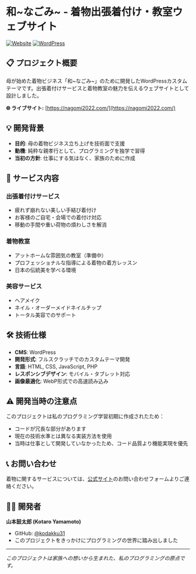 # 和~なごみ~ - 着物出張着付け・教室ウェブサイト

[![Website](https://img.shields.io/website-up-down-green-red/https/nagomi2022.com.svg)](https://nagomi2022.com/)
[![WordPress](https://img.shields.io/badge/WordPress-Custom%20Theme-blue.svg)](https://wordpress.org/)

## 📋 プロジェクト概要

母が始めた着物ビジネス「和~なごみ~」のために開発したWordPressカスタムテーマです。出張着付けサービスと着物教室の魅力を伝えるウェブサイトとして設計しました。

**🌐 ライブサイト:** [https://nagomi2022.com/](https://nagomi2022.com/)

## 💡 開発背景

- **目的**: 母の着物ビジネス立ち上げを技術面で支援
- **動機**: 純粋な親孝行として、プログラミングを独学で習得
- **当初の方針**: 仕事にする気はなく、家族のために作成

## 🎯 サービス内容

### 出張着付けサービス
- 疲れず崩れない美しい手結び着付け
- お客様のご自宅・会場での着付け対応
- 移動の手間や重い荷物の煩わしさを解消

### 着物教室
- アットホームな雰囲気の教室（準備中）
- プロフェッショナルな指導による着物の着方レッスン
- 日本の伝統美を学べる環境

### 美容サービス
- ヘアメイク
- ネイル・オーダーメイドネイルチップ
- トータル美容でのサポート

## 🛠 技術仕様

- **CMS**: WordPress
- **開発形式**: フルスクラッチでのカスタムテーマ開発
- **言語**: HTML, CSS, JavaScript, PHP
- **レスポンシブデザイン**: モバイル・タブレット対応
- **画像最適化**: WebP形式での高速読み込み

## ⚠️ 開発当時の注意点

このプロジェクトは私のプログラミング学習初期に作成されたため：
- コードが冗長な部分があります
- 現在の技術水準とは異なる実装方法を使用
- 当時は仕事として開発していなかったため、コード品質より機能実現を優先

## 📞 お問い合わせ

着物に関するサービスについては、[公式サイト](https://nagomi2022.com/)のお問い合わせフォームよりご連絡ください。

## 👨‍💻 開発者

**山本鼓太郎 (Kotaro Yamamoto)**  
- GitHub: [@kodakku31](https://github.com/kodakku31)
- このプロジェクトをきっかけにプログラミングの世界に踏み出しました

---

*このプロジェクトは家族への想いから生まれた、私のプログラミングの原点です。*
